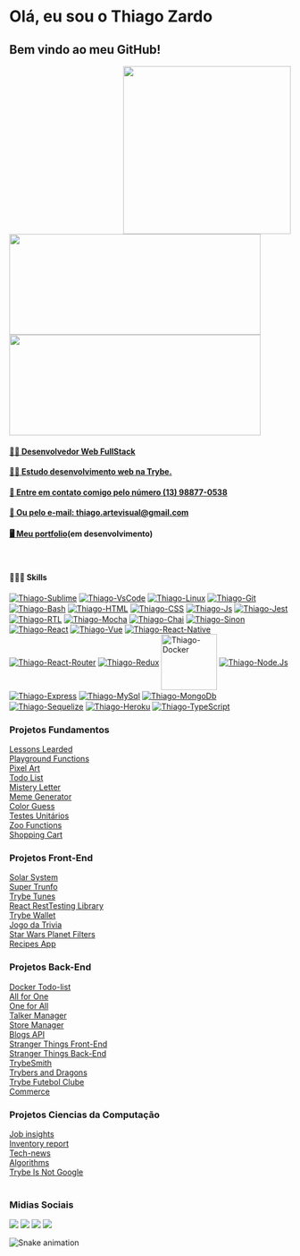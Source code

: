   # Olá, eu sou o Thiago Zardo
  ## Bem vindo ao meu GitHub!
  <img align="right" src="https://user-images.githubusercontent.com/66880417/183272429-3f59b0bb-1c2a-4a88-8fd1-d40a6f3cf512.png" width="300px" />

<div class="container">
  <a href="https://github.com/thiagozardo">
  <img width="450em" height="180em" src="https://github-readme-stats.vercel.app/api?username=thiagozardo&show_icons=true&theme=dracula&include_all_commits=true&count_private=true"/>
  <img width="450em" height="180em" src="https://github-readme-stats.vercel.app/api/top-langs/?username=thiagozardo&layout=compact&langs_count=7&theme=dracula"/>
</div>
  
<h4>👨‍💻 Desenvolvedor Web FullStack</h4>
<h4>👨‍🎓 Estudo desenvolvimento web na Trybe.
<h4>📱 Entre em contato comigo pelo número (13) 98877-0538 <h4>
<h4>📧 Ou pelo e-mail: thiago.artevisual@gmail.com </h4>  
<h4><a href="https://thiagozardo.github.io/">🖥️ Meu portfolio</a>(em desenvolvimento)</h4>
  
<div style="display: inline_block"><br>
  <h4>👨🏻‍💻 Skills</h4>
  
  <a href="https://www.sublimetext.com/">
    <img align="center" alt="Thiago-Sublime" src="https://img.shields.io/badge/sublime_text-%23575757.svg?&style=for-the-badge&logo=sublime-text&logoColor=important" /></a>
    
  <a href="https://code.visualstudio.com/">
    <img align="center" alt="Thiago-VsCode" src="https://img.shields.io/badge/Visual_Studio_Code-0078D4?style=for-the-badge&logo=visual%20studio%20code&logoColor=white" /></a>
    
  <a href="https://www.vivaolinux.com.br/linux">
    <img align="center" alt="Thiago-Linux" src="https://img.shields.io/badge/Linux-FCC624?style=for-the-badge&logo=linux&logoColor=black" /></a>
  
  <a href="https://git-scm.com/">
    <img align="center" alt="Thiago-Git" src="https://img.shields.io/badge/GIT-E44C30?style=for-the-badge&logo=git&logoColor=white" /></a>
    
  <a href="https://devdocs.io/">
    <img align="center" alt="Thiago-Bash" src="https://img.shields.io/badge/GNU%20Bash-4EAA25?style=for-the-badge&logo=GNU%20Bash&logoColor=white" /></a>
  
  <a href="https://developer.mozilla.org/pt-BR/docs/Web/HTML">
    <img align="center" alt="Thiago-HTML" src="https://img.shields.io/badge/HTML5-E34F26?style=for-the-badge&logo=html5&logoColor=white" /></a>
  
  <a href="https://www.w3schools.com/css/">
    <img align="center" alt="Thiago-CSS" src="https://img.shields.io/badge/CSS3-1572B6?style=for-the-badge&logo=css3&logoColor=white" /></a>
  
  <a href="https://developer.mozilla.org/pt-BR/docs/Web/JavaScript">
    <img align="center" alt="Thiago-Js" src="https://img.shields.io/badge/JavaScript-F7DF1E?style=for-the-badge&logo=javascript&logoColor=black"></a>
  
  <a href="https://jestjs.io">
    <img align="center" alt="Thiago-Jest" src="https://img.shields.io/badge/Jest-323330?style=for-the-badge&logo=Jest&logoColor=white" /></a>
  
  <a href="https://testing-library.com/">
    <img align="center" alt="Thiago-RTL" src="https://img.shields.io/badge/testing%20library-323330?style=for-the-badge&logo=testing-library&logoColor=red" /></a>
    
  <a href="https://mochajs.org/">
    <img align="center" alt="Thiago-Mocha" src ="https://img.shields.io/badge/mocha.js-323330?style=for-the-badge&logo=mocha&logoColor=Brown" /></a>
  
  <a href="https://www.chaijs.com/">
    <img align="center" alt="Thiago-Chai" src ="https://img.shields.io/badge/chai.js-323330?style=for-the-badge&logo=chai&logoColor=red" /></a>
  
  <a href="https://sinonjs.org/">
    <img align="center" alt="Thiago-Sinon" src ="https://img.shields.io/badge/sinon.js-323330?style=for-the-badge&logo=sinon" /></a>
  
  <a href="https://reactjs.org/">
    <img align="center" alt="Thiago-React" src="https://img.shields.io/badge/React-20232A?style=for-the-badge&logo=react&logoColor=61DAFB" /></a>

  <a href="https://vuejs.org/">
    <img align="center" alt="Thiago-Vue" src="https://img.shields.io/badge/Vue.js-35495E?style=for-the-badge&logo=vuedotjs&logoColor=4FC08D" /></a>
  
  <a href="https://reactnative.dev/">
    <img align="center" alt="Thiago-React-Native" src="https://img.shields.io/badge/React_Native-20232A?style=for-the-badge&logo=react&logoColor=61DAFB" /></a>
  
  <a href="https://reactrouter.com/">
    <img align="center" alt="Thiago-React-Router" src="https://img.shields.io/badge/React_Router-CA4245?style=for-the-badge&logo=react-router&logoColor=white" /></a>
   
  <a href="https://redux.js.org/">
    <img align="center" alt="Thiago-Redux" src="https://img.shields.io/badge/Redux-593D88?style=for-the-badge&logo=redux&logoColor=white" /></a>
    
  <a href="https://docs.docker.com/">
    <img align="center" alt="Thiago-Docker" src="https://user-images.githubusercontent.com/66880417/184455784-1d6ad612-ab91-48b6-ab41-1d08cbba8962.png" width="100px"/></a>
    
  <a href="https://nodejs.org/en/">
    <img align="center" alt="Thiago-Node.Js" src="https://img.shields.io/badge/Node.js-43853D?style=for-the-badge&logo=node.js&logoColor=white" /></a>  
    
  <a href="http://expressjs.com/pt-br/">
    <img align="center" alt="Thiago-Express" src="https://img.shields.io/badge/Express.js-404D59?style=for-the-badge" /></a>  
  
  <a href="https://www.mysql.com/">
    <img align="center" alt="Thiago-MySql" src="https://img.shields.io/badge/MySQL-005C84?style=for-the-badge&logo=mysql&logoColor=white" /></a>
    
  <a href="https://www.mongodb.com/docs/">
    <img align="center" alt="Thiago-MongoDb" src="https://img.shields.io/badge/MongoDB-4EA94B?style=for-the-badge&logo=mongodb&logoColor=white" /></a>
  
  <a href="https://sequelize.org/">
    <img align="center" alt="Thiago-Sequelize" src="https://img.shields.io/badge/Sequelize-52B0E7?style=for-the-badge&logo=Sequelize&logoColor=white" /></a>
  
  <a href="https://id.heroku.com/">
    <img align="center" alt="Thiago-Heroku" src="https://img.shields.io/badge/Heroku-430098?style=for-the-badge&logo=heroku&logoColor=white" /></a>
  
  <a href="https://www.typescriptlang.org/">
    <img align="center" alt="Thiago-TypeScript" src ="https://img.shields.io/badge/TypeScript-007ACC?style=for-the-badge&logo=typescript&logoColor=white" /></a>
           
</div>
  
  <div>
    <h3>Projetos Fundamentos</h3>
    <a href="https://github.com/ThiagoZardo/project-lessons-learned">Lessons Learded</a> <br>
    <a href="https://github.com/ThiagoZardo/project-playground-functions">Playground Functions</a> <br>
    <a href="https://github.com/ThiagoZardo/projeto-pixel-art">Pixel Art</a> </br>
    <a href="https://github.com/ThiagoZardo/projeto-to-do-list">Todo List</a> </br>
    <a href="https://github.com/ThiagoZardo/project-mistery-letter">Mistery Letter</a> <br>
    <a href="https://github.com/ThiagoZardo/project-meme-generator">Meme Generator</a> <br>
    <a href="https://github.com/ThiagoZardo/project-color-guess">Color Guess</a> <br>    
    <a href="https://github.com/ThiagoZardo/projeto-testes-unitarios">Testes Unitários</a> </br>
    <a href="https://github.com/ThiagoZardo/projeto-zoo-functions">Zoo Functions</a> </br>
    <a href="https://github.com/ThiagoZardo/shopping_cart">Shopping Cart</a> </br>
  </div>
 
  <div>
    <h3>Projetos Front-End</h3>
    <a href="https://github.com/ThiagoZardo/project-solar-sytem">Solar System</a> </br>
    <a href="https://github.com/ThiagoZardo/project-super-trunfo">Super Trunfo</a> </br>
    <a href="https://github.com/ThiagoZardo/project-trybe-tunes">Trybe Tunes</a> </br>
    <a href="https://github.com/ThiagoZardo/project-React-Tests-Library">React RestTesting Library</a> </br>
    <a href="https://github.com/ThiagoZardo/project-trybe-wallet">Trybe Wallet</a> </br>
    <a href="https://github.com/ThiagoZardo/project-trivia">Jogo da Trivia</a> </br>
    <a href="https://github.com/ThiagoZardo/project-starwars-planets-search">Star Wars Planet Filters</a> </br>
    <a href="https://github.com/ThiagoZardo/project-recipes-app">Recipes App</a> </br>
  </div>

  <div>
    <h3>Projetos Back-End</h3>
    <a href="https://github.com/ThiagoZardo/project-docker-todo-list">Docker Todo-list</a> </br>
    <a href="https://github.com/ThiagoZardo/project-all-for-one">All for One</a> </br>
    <a href="https://github.com/ThiagoZardo/project-one-for-all">One for All</a> </br>
    <a href="https://github.com/ThiagoZardo/project-talker-manager">Talker Manager</a> </br>
    <a href="https://github.com/ThiagoZardo/project-store-manager">Store Manager</a> </br>
    <a href="https://github.com/ThiagoZardo/project-blogs-api">Blogs API</a> </br>
    <a href="https://github.com/ThiagoZardo/project-stranger-things-front">Stranger Things Front-End</a> </br>
    <a href="https://github.com/ThiagoZardo/project-stranger-things-back">Stranger Things Back-End</a> </br>
    <a href="https://github.com/ThiagoZardo/project-trybesmith">TrybeSmith</a> </br>
    <a href="https://github.com/ThiagoZardo/project-trybers-and-dragons">Trybers and Dragons</a> </br>
    <a href="https://github.com/ThiagoZardo/project-tfc"> Trybe Futebol Clube</a> </br>
    <a href="https://github.com/ThiagoZardo/project-commerce"> Commerce </a> </br>
  </div>
  
  <div>
    <h3>Projetos Ciencias da Computação</h3>
    <a href="https://github.com/ThiagoZardo/project-job-insights">Job insights</a> </br>
    <a href="https://github.com/ThiagoZardo/project-inventory-report">Inventory report</a> </br>
    <a href="https://github.com/ThiagoZardo/project-tech-news">Tech-news</a> </br>
    <a href="https://github.com/ThiagoZardo/project-algorithms">Algorithms</a> </br>
    <a href="https://github.com/ThiagoZardo/project-ting">Trybe Is Not Google</a> </br>
  </div>
 
 <br>
 <h3>Midias Sociais</h3>
<div> 
  <a href="https://www.youtube.com/channel/UCOFr9Imywu0Mm55mljEpcCQ" target="_blank"><img src="https://img.shields.io/badge/YouTube-FF0000?style=for-the-badge&logo=youtube&logoColor=white" target="_blank"></a>
  <a href="https://www.instagram.com/thiago_jarilho_zardo/" target="_blank"><img src="https://img.shields.io/badge/-Instagram-%23E4405F?style=for-the-badge&logo=instagram&logoColor=white" target="_blank"></a>
  <a href = "mailto:thiago.artevisual@gmail.com"><img src="https://img.shields.io/badge/-Gmail-%23333?style=for-the-badge&logo=gmail&logoColor=white" target="_blank"></a>
  <a href="https://www.linkedin.com/in/thiago-jarilho-zardo-97446b17a/" target="_blank"><img src="https://img.shields.io/badge/-LinkedIn-%230077B5?style=for-the-badge&logo=linkedin&logoColor=white" target="_blank"></a> 
 
  ![Snake animation](https://github.com/thiagozardo/thiagozardo/blob/output/github-contribution-grid-snake.svg)
 
</div>
